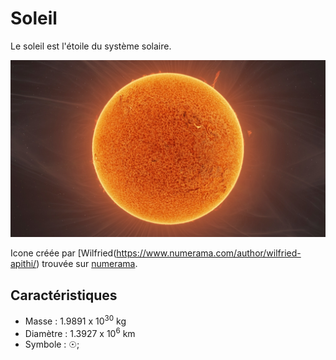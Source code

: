 # Soleil

Le soleil est l'étoile du système solaire.

![Icone du soleil](soleil.png)

Icone créée par [Wilfried(https://www.numerama.com/author/wilfried-apithi/) trouvée sur [numerama](https://www.numerama.com/sciences/1315334-cette-photo-du-soleil-dune-rare-precision-combine-90-000-images.html).

## Caractéristiques

- Masse : 1.9891 x 10<sup>30</sup> kg
- Diamètre : 1.3927 x 10<sup>6</sup> km
- Symbole : &#x2609;;
